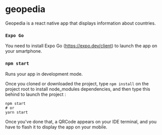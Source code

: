 # geopedia
Geopedia is a react native app that displays information about countries.

### `Expo Go`

You need to install Expo Go (https://expo.dev/client) to launch the app on your smartphone. 

### `npm start`

Runs your app in development mode.

Once you cloned or downloaded the project, type `npm install` on the project root to install node_modules dependencies, and then type this behind to launch the project :

```
npm start 
# or
yarn start 
```

Once you've done that, a QRCode appears on your IDE terminal, and you have to flash it to display the app on your mobile.

